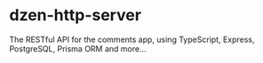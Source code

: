 # dzen-http-server

The RESTful API for the comments app, using TypeScript, Express, PostgreSQL, Prisma ORM and more...
